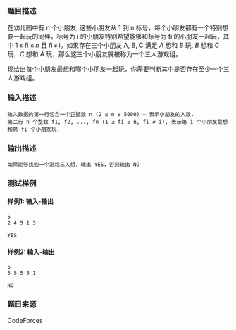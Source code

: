 ### 题目描述

在幼儿园中有 n 个小朋友, 这些小朋友从 1 到 n 标号，每个小朋友都有一个特别想要一起玩的同伴，标号为 i 的小朋友特别希望能够和标号为 fi 的小朋友一起玩，其中 1 ≤ fi ≤ *n* 且 fi ≠ i。如果存在三个小朋友 A, B, C 满足 *A* 想和 *B* 玩, *B* 想和 *C* 玩，*C* 想和 *A* 玩，那么这三个小朋友就被称为一个三人游戏组。

现给出每个小朋友最想和哪个小朋友一起玩，你需要判断其中是否存在至少一个三人游戏组。

### 输入描述

```
输入数据的第一行包含一个正整数 n (2 ≤ n ≤ 5000) — 表示小朋友的人数.
第二行 n 个整数 f1, f2, ..., fn (1 ≤ fi ≤ n, fi ≠ i), 表示第 i 个小朋友最想和第 fi 个小朋友玩.
```

### 输出描述

```
如果能够找到一个游戏三人组，输出 YES，否则输出 NO
```

### 测试样例

#### 样例1: 输入-输出

```
5
2 4 5 1 3
```

```
YES
```

#### 样例2: 输入-输出

```
5
5 5 5 5 1
```

```
NO
```

### 题目来源

CodeForces
